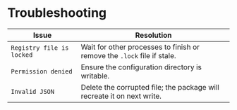 # Troubleshooting

| Issue | Resolution |
| --- | --- |
| `Registry file is locked` | Wait for other processes to finish or remove the `.lock` file if stale. |
| `Permission denied` | Ensure the configuration directory is writable. |
| `Invalid JSON` | Delete the corrupted file; the package will recreate it on next write. |
